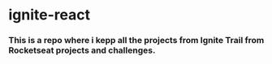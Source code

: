 # ignite-react

### This is a repo where i kepp all the projects from Ignite Trail from Rocketseat projects and challenges.